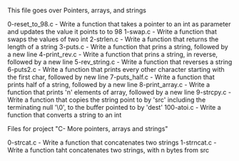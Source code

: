 This file goes over Pointers, arrays, and strings

0-reset_to_98.c - Write a function that takes a pointer to an int
		  as parameter and updates the value it points
		  to to 98
1-swap.c - Write a function that swaps the values of two int
2-strlen.c - Write a function that returns the length of a string
3-puts.c - Write a function that prins a string,
	   followed by a new line
4-print_rev.c - Write a function that prins a string, in reverse,
		followed by a new line
5-rev_string.c - Write a function that reverses a string
6-puts2.c - Write a function that prints every other character
	    starting with the first char, followed by new line
7-puts_half.c - Write a function that prints half of a string,
		followed by a new line
8-print_array.c - Write a function that prints 'n' elements of array,
		  followed by a new line
9-strcpy.c - Write a function that copies the string point to by 'src'
	     including the terminating null '\0',
	     to the buffer pointed to by 'dest'
100-atoi.c - Write a function that converts a string to an int

Files for project "C- More pointers, arrays and strings"

0-strcat.c - Write a function that concatenates two strings
1-strncat.c - Write a function taht concatenates two strings,
	      with n bytes from src

